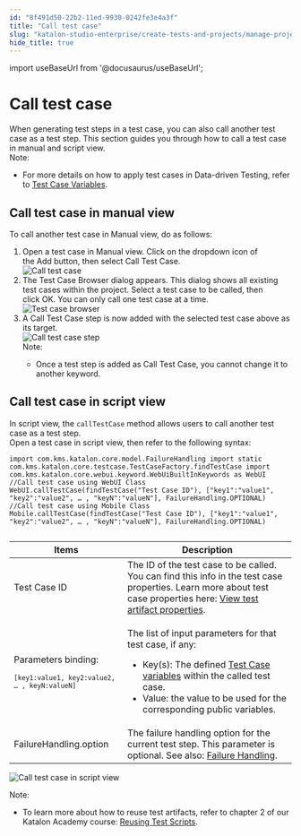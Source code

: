 ```yaml
---
id: "8f491d50-22b2-11ed-9930-0242fe3e4a3f"
title: "Call test case"
slug: "katalon-studio-enterprise/create-tests-and-projects/manage-projects/call-test-case"
hide_title: true
---
```

import useBaseUrl from '@docusaurus/useBaseUrl';


# <a id="concept-5529" class="anchor_top_offset"/><a id="ariaid-title1" class="anchor_top_offset"/>Call test case

<div xmlns="http://www.w3.org/1999/xhtml" className="p">When generating test steps in a test case, you can also call another test case as a test step. This section guides you through how to call a test case in manual and script view.<div className="note note note_note"><span className="note__title">Note:</span> <ul className="ul"><li className="li"><p className="p">For more details on how to apply test cases in Data-driven Testing, refer to&nbsp;<a className="xref" href="/docs/katalon-studio-enterprise/test-execution/data-driven-testing/test-case-variables">Test Case Variables</a>.</p></li></ul></div></div>

## <a id="task-6797" class="anchor_top_offset"/>Call test case in manual view

<section xmlns="http://www.w3.org/1999/xhtml" className="section context"><p className="p">To call another test case in&nbsp;<span className="ph uicontrol">Manual</span>&nbsp;view, do as follows:</p></section> 
<ol xmlns="http://www.w3.org/1999/xhtml" className="ol steps"><li className="li step stepexpand"><span className="ph cmd">Open a test case in&nbsp;<span className="ph uicontrol">Manual</span>&nbsp;view. Click on the dropdown icon of the&nbsp;<span className="ph uicontrol">Add</span>&nbsp;button, then select&nbsp;<span className="ph uicontrol">Call Test Case</span>.</span><div className="itemgroup info"><img className="image" width={500} src={useBaseUrl("/8f4796b0-22b2-11ed-9930-0242fe3e4a3f.png")} alt="Call test case" /></div></li><li className="li step stepexpand"><span className="ph cmd">The&nbsp;<span className="ph uicontrol">Test Case Browser</span>&nbsp;dialog appears. This dialog shows all existing test cases within the project. Select a test case to be called, then click&nbsp;<span className="ph uicontrol">OK</span>. You can only call one test case at a time.</span><div className="itemgroup info"><img className="image" width={500} src={useBaseUrl("/8f468540-22b2-11ed-9930-0242fe3e4a3f.png")} alt="Test case browser" /></div></li><li className="li step stepexpand"><span className="ph cmd">A <span className="ph uicontrol">Call Test Case</span>&nbsp;step is now added with the selected test case above as its target.</span><div className="itemgroup info"><img className="image" src={useBaseUrl("/8f45c1f0-22b2-11ed-9930-0242fe3e4a3f.png")} alt="Call test case step" /><div className="note note note_note"><span className="note__title">Note:</span> <ul className="ul"><li className="li"><p className="p">Once a test step is added as <span className="ph uicontrol">Call Test Case</span>, you cannot change it to another keyword.</p></li></ul></div></div></li></ol> 

## <a id="task-5943" class="anchor_top_offset"/>Call test case in script view

<section xmlns="http://www.w3.org/1999/xhtml" className="section context">In script view, the&nbsp;<code className="ph codeph">callTestCase</code>&nbsp;method allows users to call another test case as a test step.</section> 
<div xmlns="http://www.w3.org/1999/xhtml" className="li step p"><span className="ph cmd">Open a test case in script view, then refer to the following syntax:</span><div className="itemgroup stepxmp">
    <pre className="pre codeblock"><code>import com.kms.katalon.core.model.FailureHandling import static com.kms.katalon.core.testcase.TestCaseFactory.findTestCase import com.kms.katalon.core.webui.keyword.WebUiBuiltInKeywords as WebUI //Call test case using WebUI Class WebUI.callTestCase(findTestCase("Test Case ID"), ["key1":"value1", "key2":"value2", … , "keyN":"valueN"], FailureHandling.OPTIONAL) //Call test case using Mobile Class Mobile.callTestCase(findTestCase("Test Case ID"), ["key1":"value1", "key2":"value2", … , "keyN":"valueN"], FailureHandling.OPTIONAL)</code></pre>
  </div><div className="itemgroup info"><table className="table"><caption /><colgroup><col /><col /></colgroup><thead className="thead"><tr className><th className="entry anchor_top_offset" id="task-5943__entry__1">Items</th><th className="entry anchor_top_offset" id="task-5943__entry__2">Description</th></tr></thead><tbody className="tbody"><tr className><td className="entry" headers="task-5943__entry__1 task-5943__entry__2 ">Test Case ID</td><td className="entry" headers="task-5943__entry__1 task-5943__entry__2 ">The ID of the test case to be called. You can find this info in the test case properties. Learn more about test case properties here:&nbsp;<a className="xref" href="/docs/katalon-studio-enterprise/create-tests-and-projects/manage-projects/search-test-cases#task-5205">View test artifact properties</a>.</td></tr><tr className><td className="entry" headers="task-5943__entry__1 task-5943__entry__2 "><p className="p">Parameters binding:</p>
            <pre className="pre codeblock"><code><code className="ph codeph">[key1:value1, key2:value2, … , keyN:valueN]</code></code></pre></td><td className="entry" headers="task-5943__entry__1 task-5943__entry__2 "><p className="p">The list of input parameters for that test case, if any:</p>
            <ul className="ul"><li className="li">Key(s): The defined&nbsp;<a className="xref" href="/docs/katalon-studio-enterprise/test-execution/data-driven-testing/types-of-variables#id_2">Test Case variables</a>&nbsp;within the called test case.</li><li className="li">Value: the value to be used for the corresponding public variables.</li></ul></td></tr><tr className><td className="entry" headers="task-5943__entry__1 task-5943__entry__2 ">FailureHandling.option</td><td className="entry" headers="task-5943__entry__1 task-5943__entry__2 ">The failure handling option for the current test step. This parameter is optional. See also:&nbsp;<a className="xref" href="/docs/katalon-studio-enterprise/error-management/test-maintenance/failure-handling">Failure Handling</a>.</td></tr></tbody></table></div><div className="itemgroup stepxmp"><p className="p"><img className="image" src={useBaseUrl("/8f488110-22b2-11ed-9930-0242fe3e4a3f.png")} alt="Call test case in script view" /></p></div><div className="itemgroup info"><div className="note note note_note"><span className="note__title">Note:</span> <ul className="ul"><li className="li"><p className="p">To learn more about how to reuse test artifacts, refer to chapter 2 of our Katalon Academy course: <a className="xref j-external-link" href="https://academy.katalon.com/courses/test-execution-management/?utm_source=kat_docs&utm_medium=call_test_case" target="_blank">Reusing Test Scripts</a>. </p></li></ul></div></div></div>
